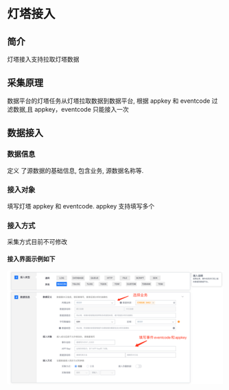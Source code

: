 # 灯塔接入

## 简介

灯塔接入支持拉取灯塔数据

## 采集原理

数据平台的灯塔任务从灯塔拉取数据到数据平台, 根据 appkey 和 eventcode 过滤数据,且 appkey，eventcode 只能接入一次

## 数据接入

### 数据信息

定义 了源数据的基础信息, 包含业务, 源数据名称等.

### 接入对象

填写灯塔 appkey 和 eventcode. appkey 支持填写多个

### 接入方式

采集方式目前不可修改

#### 接入界面示例如下

![](../../../../assets/access_new_beacon.png)

